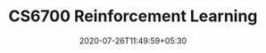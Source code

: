 ---
title: "CS6700 Reinforcement Learning"
date: 2020-07-26T11:49:59+05:30
tags: [""]
categories: ["IITM Electives"]
authors: "Tarun kumar"
name: "tarun-kumar"
draft: false
images:
  - /images/research/dnn.png

---